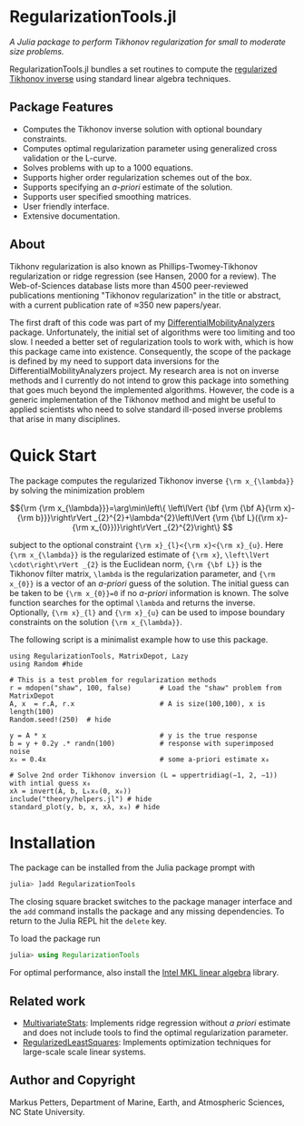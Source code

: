 # RegularizationTools.jl

*A Julia package to perform Tikhonov regularization for small to moderate size problems.*

RegularizationTools.jl bundles a set routines to compute the [regularized  Tikhonov inverse](https://en.wikipedia.org/wiki/Tikhonov_regularization) using standard linear algebra techniques.  

## Package Features
- Computes the Tikhonov inverse solution with optional boundary constraints.
- Computes optimal regularization parameter using generalized cross validation or the L-curve.
- Solves problems with up to a 1000 equations.
- Supports higher order regularization schemes out of the box.
- Supports specifying an *a-priori* estimate of the solution.
- Supports user specified smoothing matrices.
- User friendly interface.
- Extensive documentation.

## About
Tikhonv regularization is also known as Phillips-Twomey-Tikhonov regularization or ridge regression (see Hansen, 2000 for a review). The Web-of-Sciences database lists more than 4500 peer-reviewed publications mentioning "Tikhonov regularization" in the title or abstract, with a current publication rate of ≈350 new papers/year. 

 The first draft of this code was part of my [DifferentialMobilityAnalyzers](https://mdpetters.github.io/DifferentialMobilityAnalyzers.jl/stable/) package. Unfortunately, the initial set of algorithms were too limiting and too slow. I needed a better set of regularization tools to work with, which is how this package came into existence. Consequently, the scope of the package is defined by my need to support data inversions for the DifferentialMobilityAnalyzers project. My research area is not on inverse methods and I currently do not intend to grow this package into something that goes much beyond the implemented algorithms. However, the code is a generic implementation of the Tikhonov method and might be useful to applied scientists who need to solve standard ill-posed inverse problems that arise in many disciplines. 

# Quick Start

The package computes the regularized Tikhonov inverse ``{\rm x_{\lambda}}`` by solving the minimization problem 

```math
{\rm {\rm x_{\lambda}}}=\arg\min\left\{ \left\lVert {\bf {\rm {\bf A}{\rm x}-{\rm b}}}\right\rVert _{2}^{2}+\lambda^{2}\left\lVert {\rm {\bf L}({\rm x}-{\rm x_{0}})}\right\rVert _{2}^{2}\right\} 
```

subject to the optional constraint ``{\rm x}_{l}<{\rm x}<{\rm x}_{u}``. Here ``{\rm x_{\lambda}}`` is the regularized estimate of ``{\rm x}``,
``\left\lVert \cdot\right\rVert _{2}`` is the Euclidean norm, ``{\rm {\bf L}}`` is the Tikhonov filter matrix, ``\lambda`` is the regularization parameter, and ``{\rm x_{0}}`` is a vector of an *a-priori* guess of the solution. The initial guess can be taken to be ``{\rm x_{0}}=0`` if no *a-priori* information is known. The solve function searches for the optimal ``\lambda`` and returns the inverse. Optionally, ``{\rm x}_{l}`` and ``{\rm x}_{u}`` can be used to impose boundary constraints on the solution ``{\rm x_{\lambda}}``.

The following script is a minimalist example how to use this package.

```@example
using RegularizationTools, MatrixDepot, Lazy
using Random #hide

# This is a test problem for regularization methods
r = mdopen("shaw", 100, false)       # Load the "shaw" problem from MatrixDepot
A, x  = r.A, r.x                     # A is size(100,100), x is length(100)
Random.seed!(250)  # hide

y = A * x                            # y is the true response 
b = y + 0.2y .* randn(100)           # response with superimposed noise
x₀ = 0.4x                            # some a-priori estimate x₀

# Solve 2nd order Tikhonov inversion (L = uppertridiag(−1, 2, −1)) with intial guess x₀
xλ = invert(A, b, Lₖx₀(0, x₀))
include("theory/helpers.jl") # hide
standard_plot(y, b, x, xλ, x₀) # hide
```

# Installation

The package can be installed from the Julia package prompt with

```julia
julia> ]add RegularizationTools
```

The closing square bracket switches to the package manager interface and the ```add``` command installs the package and any missing dependencies. To return to the Julia REPL hit the ```delete``` key.

To load the package run

```julia
julia> using RegularizationTools
```

For optimal performance, also install the [Intel MKL linear algebra](https://github.com/JuliaComputing/MKL.jl) library.

## Related work
* [MultivariateStats](https://multivariatestatsjl.readthedocs.io/en/stable/index.html): Implements ridge regression without *a priori* estimate and does not include tools to find the optimal regularization parameter.
* [RegularizedLeastSquares](https://tknopp.github.io/RegularizedLeastSquares.jl/latest/): Implements optimization techniques for large-scale scale linear systems.

## Author and Copyright
Markus Petters, Department of Marine, Earth, and Atmospheric Sciences, NC State University.
